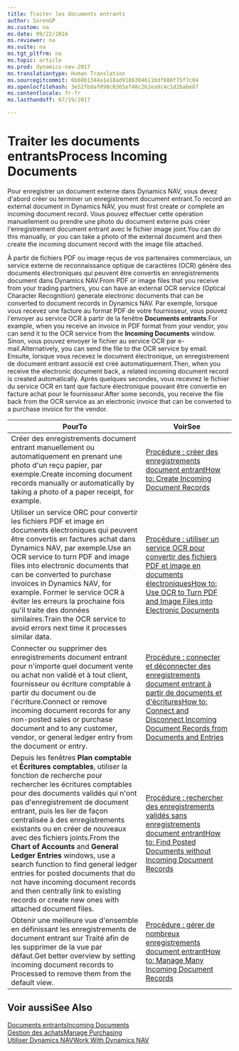 ```yaml
---
title: Traiter les documents entrants
author: SorenGP
ms.custom: na
ms.date: 09/22/2016
ms.reviewer: na
ms.suite: na
ms.tgt_pltfrm: na
ms.topic: article
ms.prod: dynamics-nav-2017
ms.translationtype: Human Translation
ms.sourcegitcommit: 6b60b1344a1e18ad91863046110df880f75f7c04
ms.openlocfilehash: 3e52fb8af098c0365ef48c262ea9c4c1d2babe87
ms.contentlocale: fr-fr
ms.lasthandoff: 07/19/2017

---
```


# <a name="process-incoming-documents"></a><span data-ttu-id="36e99-102">Traiter les documents entrants</span><span class="sxs-lookup"><span data-stu-id="36e99-102">Process Incoming Documents</span></span>

<span data-ttu-id="36e99-103">Pour enregistrer un document externe dans Dynamics NAV, vous devez d'abord créer ou terminer un enregistrement document entrant.</span><span class="sxs-lookup"><span data-stu-id="36e99-103">To record an external document in Dynamics NAV, you must first create or complete an incoming document record.</span></span> <span data-ttu-id="36e99-104">Vous pouvez effectuer cette opération manuellement ou prendre une photo du document externe puis créer l'enregistrement document entrant avec le fichier image joint.</span><span class="sxs-lookup"><span data-stu-id="36e99-104">You can do this manually, or you can take a photo of the external document and then create the incoming document record with the image file attached.</span></span>

<span data-ttu-id="36e99-105">À partir de fichiers PDF ou image reçus de vos partenaires commerciaux, un service externe de reconnaissance optique de caractères (OCR) génère des documents électroniques qui peuvent être convertis en enregistrements document dans Dynamics NAV.</span><span class="sxs-lookup"><span data-stu-id="36e99-105">From PDF or image files that you receive from your trading partners, you can have an external OCR service (Optical Character Recognition) generate electronic documents that can be converted to document records in Dynamics NAV.</span></span> <span data-ttu-id="36e99-106">Par exemple, lorsque vous recevez une facture au format PDF de votre fournisseur, vous pouvez l'envoyer au service OCR à partir de la fenêtre **Documents entrants**.</span><span class="sxs-lookup"><span data-stu-id="36e99-106">For example, when you receive an invoice in PDF format from your vendor, you can send it to the OCR service from the **Incoming Documents** window.</span></span> <span data-ttu-id="36e99-107">Sinon, vous pouvez envoyer le fichier au service OCR par e-mail.</span><span class="sxs-lookup"><span data-stu-id="36e99-107">Alternatively, you can send the file to the OCR service by email.</span></span> <span data-ttu-id="36e99-108">Ensuite, lorsque vous recevez le document électronique, un enregistrement de document entrant associé est créé automatiquement.</span><span class="sxs-lookup"><span data-stu-id="36e99-108">Then, when you receive the electronic document back, a related incoming document record is created automatically.</span></span> <span data-ttu-id="36e99-109">Après quelques secondes, vous recevrez le fichier du service OCR en tant que facture électronique pouvant être convertie en facture achat pour le fournisseur.</span><span class="sxs-lookup"><span data-stu-id="36e99-109">After some seconds, you receive the file back from the OCR service as an electronic invoice that can be converted to a purchase invoice for the vendor.</span></span>

|<span data-ttu-id="36e99-110">Pour</span><span class="sxs-lookup"><span data-stu-id="36e99-110">To</span></span>     |<span data-ttu-id="36e99-111">Voir</span><span class="sxs-lookup"><span data-stu-id="36e99-111">See</span></span>                   |
|-------|----------------------|
|<span data-ttu-id="36e99-112">Créer des enregistrements document entrant manuellement ou automatiquement en prenant une photo d'un reçu papier, par exemple.</span><span class="sxs-lookup"><span data-stu-id="36e99-112">Create incoming document records manually or automatically by taking a photo of a paper receipt, for example.</span></span>|[<span data-ttu-id="36e99-113">Procédure : créer des enregistrements document entrant</span><span class="sxs-lookup"><span data-stu-id="36e99-113">How to: Create Incoming Document Records</span></span>](across-how-create-income-document-records.md)|
|<span data-ttu-id="36e99-114">Utiliser un service ORC pour convertir les fichiers PDF et image en documents électroniques qui peuvent être convertis en factures achat dans Dynamics NAV, par exemple.</span><span class="sxs-lookup"><span data-stu-id="36e99-114">Use an OCR service to turn PDF and image files into electronic documents that can be converted to purchase invoices in Dynamics NAV, for example.</span></span> <span data-ttu-id="36e99-115">Former le service OCR à éviter les erreurs la prochaine fois qu'il traite des données similaires.</span><span class="sxs-lookup"><span data-stu-id="36e99-115">Train the OCR service to avoid errors next time it processes similar data.</span></span>|[<span data-ttu-id="36e99-116">Procédure : utiliser un service OCR pour convertir des fichiers PDF et image en documents électroniques</span><span class="sxs-lookup"><span data-stu-id="36e99-116">How to: Use OCR to Turn PDF and Image Files into Electronic Documents</span></span>](across-how-use-ocr-pdf-images-files.md)|
|<span data-ttu-id="36e99-117">Connecter ou supprimer des enregistrements document entrant pour n'importe quel document vente ou achat non validé et à tout client, fournisseur ou écriture comptable à partir du document ou de l'écriture.</span><span class="sxs-lookup"><span data-stu-id="36e99-117">Connect or remove incoming document records for any non-posted sales or purchase document and to any customer, vendor, or general ledger entry from the document or entry.</span></span>|[<span data-ttu-id="36e99-118">Procédure : connecter et déconnecter des enregistrements document entrant à partir de documents et d'écritures</span><span class="sxs-lookup"><span data-stu-id="36e99-118">How to: Connect and Disconnect Incoming Document Records from Documents and Entries</span></span>](across-how-connect-disconnect-income-document-records.md)|
|<span data-ttu-id="36e99-119">Depuis les fenêtres **Plan comptable** et **Écritures comptables**, utiliser la fonction de recherche pour rechercher les écritures comptables pour des documents validés qui n'ont pas d'enregistrement de document entrant, puis les lier de façon centralisée à des enregistrements existants ou en créer de nouveaux avec des fichiers joints.</span><span class="sxs-lookup"><span data-stu-id="36e99-119">From the **Chart of Accounts** and **General Ledger Entries** windows, use a search function to find general ledger entries for posted documents that do not have incoming document records and then centrally link to existing records or create new ones with attached document files.</span></span>|[<span data-ttu-id="36e99-120">Procédure : rechercher des enregistrements validés sans enregistrements document entrant</span><span class="sxs-lookup"><span data-stu-id="36e99-120">How to: Find Posted Documents without Incoming Document Records</span></span>](across-how-find-posted-documents-without-income-document-records.md)|
|<span data-ttu-id="36e99-121">Obtenir une meilleure vue d'ensemble en définissant les enregistrements de document entrant sur Traité afin de les supprimer de la vue par défaut.</span><span class="sxs-lookup"><span data-stu-id="36e99-121">Get better overview by setting incoming document records to Processed to remove them from the default view.</span></span>|[<span data-ttu-id="36e99-122">Procédure : gérer de nombreux enregistrements document entrant</span><span class="sxs-lookup"><span data-stu-id="36e99-122">How to: Manage Many Incoming Document Records</span></span>](across-how-manage-many-income-document-records.md)|

## <a name="see-also"></a><span data-ttu-id="36e99-123">Voir aussi</span><span class="sxs-lookup"><span data-stu-id="36e99-123">See Also</span></span>  
[<span data-ttu-id="36e99-124">Documents entrants</span><span class="sxs-lookup"><span data-stu-id="36e99-124">Incoming Documents</span></span>](across-income-documents.md)  
[<span data-ttu-id="36e99-125">Gestion des achats</span><span class="sxs-lookup"><span data-stu-id="36e99-125">Manage Purchasing</span></span>](purchasing-manage-purchasing.md)  
[<span data-ttu-id="36e99-126">Utiliser Dynamics NAV</span><span class="sxs-lookup"><span data-stu-id="36e99-126">Work With Dynamics NAV</span></span>](ui-work-product.md)

